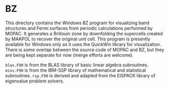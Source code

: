 # BZ

This directory contains the Windows BZ program for visualizing band structures and Fermi
surfaces from periodic calculations performed by MOPAC. It generates a Brillouin zone by
downfolding the supercells created by MAKPOL to recover the original unit cell. This program
is presently available for Windows only as it uses the QuickWin library for visualization.
There is some overlap between the source code of MOPAC and BZ, but they are being kept
separate for now (merge efforts are welcome).

`blas.F90` is from the BLAS library of basic linear algebra subroutines. `minv.F90` is from
the IBM-SSP library of mathematical and statistical subroutines. `rsp.F90` is derived and
adapted from the EISPACK library of eigenvalue problem solvers.
